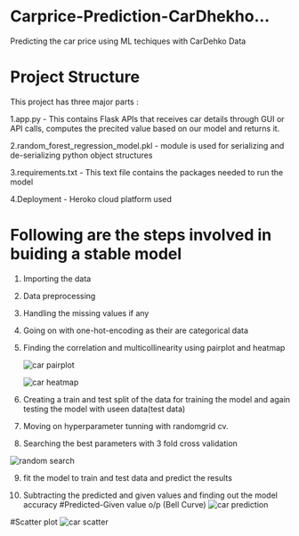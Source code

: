 # Carprice-Prediction-CarDhekho...
Predicting the car price using ML techiques with CarDehko Data
# Project Structure

This project has three major parts :

1.app.py - This contains Flask APIs that receives car details through GUI or API calls, computes the precited value based on our model and returns it.

2.random_forest_regression_model.pkl - module is used for serializing and de-serializing python object structures 

3.requirements.txt - This text file contains the packages needed to run the model 

4.Deployment - Heroko cloud platform used 
    
 # Following are the steps involved in buiding a stable model 
  
  1. Importing the data
  
  2. Data preprocessing 
  
  3. Handling the missing values if any 
  
  4. Going on with one-hot-encoding as their are categorical data 
  
  5. Finding the correlation and multicollinearity using pairplot and heatmap
   
      ![car pairplot](https://user-images.githubusercontent.com/70466481/91656915-4c2cdc80-eada-11ea-91c6-df8764608a94.png)
      
      ![car heatmap](https://user-images.githubusercontent.com/70466481/91656955-ca897e80-eada-11ea-940a-149e6ae635bb.png)
      
  6. Creating a train and test split of the data for training the model and again testing the model with useen data(test data)
  
  7. Moving on hyperparameter tunning with randomgrid cv.
       
  8. Searching the best parameters with 3 fold cross validation
  
  ![random search](https://user-images.githubusercontent.com/70466481/91657027-792dbf00-eadb-11ea-98e9-2a53cdb5f976.png)
  
  9. fit the model to train and test data and predict the results 
  
  10. Subtracting the predicted and given values and finding out the model accuracy 
 #Predicted-Given value o/p (Bell Curve)
 ![car prediction](https://user-images.githubusercontent.com/70466481/91657079-eb9e9f00-eadb-11ea-9766-f5609edca673.png)
 
 #Scatter plot
 ![car scatter](https://user-images.githubusercontent.com/70466481/91657080-eccfcc00-eadb-11ea-90fd-164f830517f2.png)

 
  
